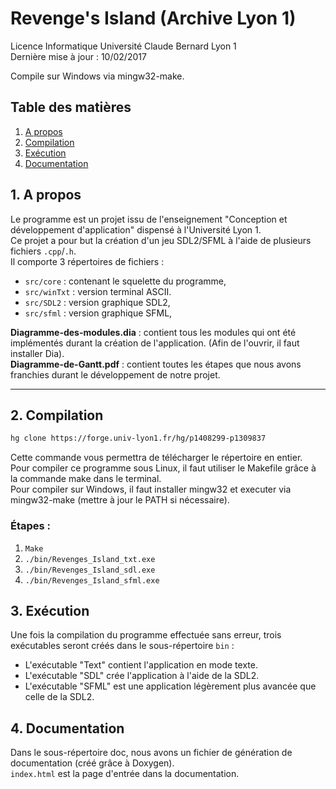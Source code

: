 # Revenge's Island (Archive Lyon 1)

Licence Informatique Université Claude Bernard Lyon 1  
Dernière mise à jour : 10/02/2017  

Compile sur Windows via mingw32-make.

## Table des matières

1. [A propos](#1-a-propos)
2. [Compilation](#2-compilation)
3. [Exécution](#3-exécution)
4. [Documentation](#4-documentation)

## 1. A propos

Le programme est un projet issu de l'enseignement "Conception et développement d'application" dispensé à l'Université Lyon 1.  
Ce projet a pour but la création d'un jeu SDL2/SFML à l'aide de plusieurs fichiers `.cpp`/`.h`.  
Il comporte 3 répertoires de fichiers :  
- `src/core` : contenant le squelette du programme,  
- `src/winTxt` : version terminal ASCII.  
- `src/SDL2` : version graphique SDL2,  
- `src/sfml` : version graphique SFML,  

**Diagramme-des-modules.dia** : contient tous les modules qui ont été implémentés durant la création de l'application. (Afin de l'ouvrir, il faut installer Dia).  
**Diagramme-de-Gantt.pdf** : contient toutes les étapes que nous avons franchies durant le développement de notre projet.

---

## 2. Compilation

```bash
hg clone https://forge.univ-lyon1.fr/hg/p1408299-p1309837
```
Cette commande vous permettra de télécharger le répertoire en entier.  
Pour compiler ce programme sous Linux, il faut utiliser le Makefile grâce à la commande make dans le terminal.  
Pour compiler sur Windows, il faut installer mingw32 et executer via mingw32-make (mettre à jour le PATH si nécessaire).

### Étapes :  

1. ```Make```
2. ```./bin/Revenges_Island_txt.exe```
3. ```./bin/Revenges_Island_sdl.exe```
4. ```./bin/Revenges_Island_sfml.exe```

## 3. Exécution  

Une fois la compilation du programme effectuée sans erreur, trois exécutables seront créés dans le sous-répertoire ```bin``` :
- L'exécutable "Text" contient l'application en mode texte.  
- L'exécutable "SDL" crée l'application à l'aide de la SDL2.  
- L'exécutable "SFML" est une application légèrement plus avancée que celle de la SDL2.  

## 4. Documentation  

Dans le sous-répertoire doc, nous avons un fichier de génération de documentation (créé grâce à Doxygen).  
```index.html``` est la page d'entrée dans la documentation.

